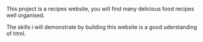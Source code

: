 This project is a recipes website, you will find many delicious food recipes well organised.


The skills i will demonstrate by building this website is a good uderstanding of html. 
